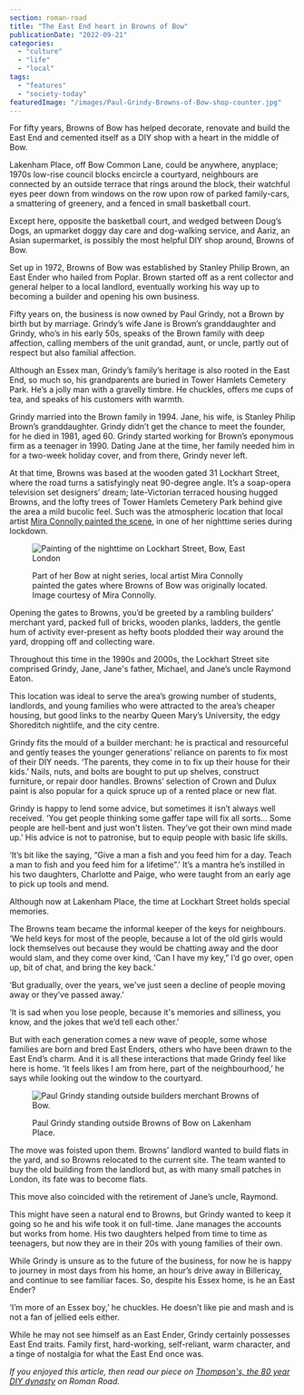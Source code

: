 ```yaml
---
section: roman-road
title: "The East End heart in Browns of Bow"
publicationDate: "2022-09-21"
categories: 
  - "culture"
  - "life"
  - "local"
tags: 
  - "features"
  - "society-today"
featuredImage: "/images/Paul-Grindy-Browns-of-Bow-shop-counter.jpg"
---
```


For fifty years, Browns of Bow has helped decorate, renovate and build the East End and cemented itself as a DIY shop with a heart in the middle of Bow.

Lakenham Place, off Bow Common Lane, could be anywhere, anyplace; 1970s low-rise council blocks encircle a courtyard, neighbours are connected by an outside terrace that rings around the block, their watchful eyes peer down from windows on the row upon row of parked family-cars, a smattering of greenery, and a fenced in small basketball court.

Except here, opposite the basketball court, and wedged between Doug’s Dogs, an upmarket doggy day care and dog-walking service, and Aariz, an Asian supermarket, is possibly the most helpful DIY shop around, Browns of Bow.

Set up in 1972, Browns of Bow was established by Stanley Philip Brown, an East Ender who hailed from Poplar. Brown started off as a rent collector and general helper to a local landlord, eventually working his way up to becoming a builder and opening his own business.

Fifty years on, the business is now owned by Paul Grindy, not a Brown by birth but by marriage. Grindy’s wife Jane is Brown’s granddaughter and Grindy, who’s in his early 50s, speaks of the Brown family with deep affection, calling members of the unit grandad, aunt, or uncle, partly out of respect but also familial affection.

Although an Essex man, Grindy’s family’s heritage is also rooted in the East End, so much so, his grandparents are buried in Tower Hamlets Cemetery Park. He’s a jolly man with a gravelly timbre. He chuckles, offers me cups of tea, and speaks of his customers with warmth.

Grindy married into the Brown family in 1994. Jane, his wife, is Stanley Philip Brown’s granddaughter. Grindy didn’t get the chance to meet the founder, for he died in 1981, aged 60. Grindy started working for Brown’s eponymous firm as a teenager in 1990. Dating Jane at the time, her family needed him in for a two-week holiday cover, and from there, Grindy never left.  

At that time, Browns was based at the wooden gated 31 Lockhart Street, where the road turns a satisfyingly neat 90-degree angle. It’s a soap-opera television set designers’ dream; late-Victorian terraced housing hugged Browns, and the lofty trees of Tower Hamlets Cemetery Park behind give the area a mild bucolic feel. Such was the atmospheric location that local artist [Mira Connolly painted the scene](https://romanroadlondon.com/mira-connolly-artist-east-london/), in one of her nighttime series during lockdown.

<figure>

![Painting of the nighttime on Lockhart Street, Bow, East London](/images/mira-connolly-lockhart-street-bow-1024x1299.jpg)

<figcaption>

Part of her Bow at night series, local artist Mira Connolly painted the gates where Browns of Bow was originally located. Image courtesy of Mira Connolly.

</figcaption>

</figure>

Opening the gates to Browns, you’d be greeted by a rambling builders’ merchant yard, packed full of bricks, wooden planks, ladders, the gentle hum of activity ever-present as hefty boots plodded their way around the yard, dropping off and collecting ware. 

Throughout this time in the 1990s and 2000s, the Lockhart Street site comprised Grindy, Jane, Jane's father, Michael, and Jane’s uncle Raymond Eaton.

This location was ideal to serve the area’s growing number of students, landlords, and young families who were attracted to the area’s cheaper housing, but good links to the nearby Queen Mary’s University, the edgy Shoreditch nightlife, and the city centre.

Grindy fits the mould of a builder merchant: he is practical and resourceful and gently teases the younger generations’ reliance on parents to fix most of their DIY needs. ‘The parents, they come in to fix up their house for their kids.’ Nails, nuts, and bolts are bought to put up shelves, construct furniture, or repair door handles. Browns’ selection of Crown and Dulux paint is also popular for a quick spruce up of a rented place or new flat.

Grindy is happy to lend some advice, but sometimes it isn’t always well received. ‘You get people thinking some gaffer tape will fix all sorts… Some people are hell-bent and just won't listen. They’ve got their own mind made up.’ His advice is not to patronise, but to equip people with basic life skills.

‘It’s bit like the saying, “Give a man a fish and you feed him for a day. Teach a man to fish and you feed him for a lifetime”.’ It’s a mantra he’s instilled in his two daughters, Charlotte and Paige, who were taught from an early age to pick up tools and mend.

Although now at Lakenham Place, the time at Lockhart Street holds special memories.

The Browns team became the informal keeper of the keys for neighbours. ‘We held keys for most of the people, because a lot of the old girls would lock themselves out because they would be chatting away and the door would slam, and they come over kind, ‘Can I have my key,” I’d go over, open up, bit of chat, and bring the key back.’

‘But gradually, over the years, we've just seen a decline of people moving away or they’ve passed away.’

‘It is sad when you lose people, because it's memories and silliness, you know, and the jokes that we’d tell each other.’

But with each generation comes a new wave of people, some whose families are born and bred East Enders, others who have been drawn to the East End’s charm. And it is all these interactions that made Grindy feel like here is home. ‘It feels likes I am from here, part of the neighbourhood,’ he says while looking out the window to the courtyard.

<figure>

![Paul Grindy standing outside builders merchant Browns of Bow.](/images/Paul-Grindy-Browns-of-Bow-shop-front-1024x683.jpg)

<figcaption>

Paul Grindy standing outside Browns of Bow on Lakenham Place.

</figcaption>

</figure>

The move was foisted upon them. Browns’ landlord wanted to build flats in the yard, and so Browns relocated to the current site. The team wanted to buy the old building from the landlord but, as with many small patches in London, its fate was to become flats. 

This move also coincided with the retirement of Jane’s uncle, Raymond. 

This might have seen a natural end to Browns, but Grindy wanted to keep it going so he and his wife took it on full-time. Jane manages the accounts but works from home. His two daughters helped from time to time as teenagers, but now they are in their 20s with young families of their own.

While Grindy is unsure as to the future of the business, for now he is happy to journey in most days from his home, an hour’s drive away in Billericay, and continue to see familiar faces. So, despite his Essex home, is he an East Ender?

‘I’m more of an Essex boy,’ he chuckles. He doesn’t like pie and mash and is not a fan of jellied eels either.  

While he may not see himself as an East Ender, Grindy certainly possesses East End traits. Family first, hard-working, self-reliant, warm character, and a tinge of nostalgia for what the East End once was.

_If you enjoyed this article, then read our piece on [Thompson's, the 80 year DIY dynasty](https://romanroadlondon.com/thompsons-diy-store-bow/) on Roman Road._

